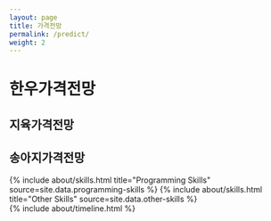 ```yaml
---
layout: page
title: 가격전망
permalink: /predict/
weight: 2
---
```


# **한우가격전망**

## 지육가격전망
## 송아지가격전망

<div class="row">
{% include about/skills.html title="Programming Skills" source=site.data.programming-skills %}
{% include about/skills.html title="Other Skills" source=site.data.other-skills %}
</div>

<div class="row">
{% include about/timeline.html %}
</div>